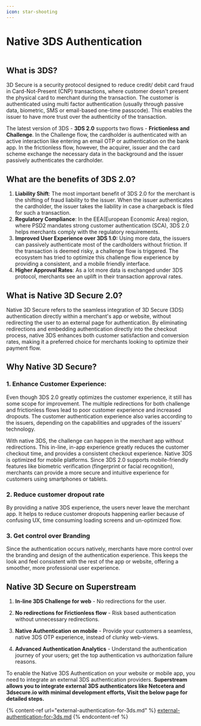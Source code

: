 ```yaml
---
icon: star-shooting
---
```


# Native 3DS Authentication

<figure><img src="../../../.gitbook/assets/Frame 48095845.png" alt=""><figcaption></figcaption></figure>

## What is 3DS?

3D Secure is a security protocol designed to reduce credit/ debit card fraud in Card-Not-Present (CNP) transactions, where customer doesn't present the physical card to merchant during the transaction. The customer is authenticated using multi factor authentication (usually through passive data, biometric, SMS or email-based one-time passcode). This enables the issuer to have more trust over the authenticity of the transaction.

The latest version of 3DS - **3DS 2.0** supports two flows - **Frictionless and Challenge**. In the Challenge flow, the cardholder is authenticated with an active interaction like entering an email OTP or authentication on the bank app. In the frictionless flow, however, the acquirer, issuer and the card scheme exchange the necessary data in the background and the issuer passively authenticates the cardholder.

## What are the benefits of 3DS 2.0?

1. **Liability Shift**: The most important benefit of 3DS 2.0 for the merchant is the shifting of fraud liability to the issuer. When the issuer authenticates the cardholder, the issuer takes the liability in case a chargeback is filed for such a transaction.
2. **Regulatory Compliance**: In the EEA(European Economic Area) region, where PSD2 mandates strong customer authentication (SCA), 3DS 2.0 helps merchants comply with the regulatory requirements.&#x20;
3. **Improved User Experience over 3DS 1.0:** Using more data, the issuers can passively authenticate most of the cardholders without friction. If the transaction is deemed risky, a challenge flow is triggered. The ecosystem has tried to optimize this challenge flow experience by providing a consistent, and a mobile friendly interface.
4. **Higher Approval Rates**: As a lot more data is exchanged under 3DS protocol, merchants see an uplift in their transaction approval rates.

## What is Native 3D Secure 2.0?

Native 3D Secure refers to the seamless integration of 3D Secure (3DS) authentication directly within a merchant's app or website, without redirecting the user to an external page for authentication. By eliminating redirections and embedding authentication directly into the checkout process, native 3DS enhances both customer satisfaction and conversion rates, making it a preferred choice for merchants looking to optimize their payment flow.

## Why Native 3D Secure?

### **1. Enhance Customer Experience**:&#x20;

Even though 3DS 2.0 greatly optimizes the customer experience, it still has some scope for improvement. The multiple redirections for both challenge and frictionless flows lead to poor customer experience and increased dropouts. The customer authentication experience also varies according to the issuers, depending on the capabilities and upgrades of the issuers’ technology.

With native 3DS, the challenge can happen in the merchant app without redirections. This in-line, in-app experience greatly reduces the customer checkout time, and provides a consistent checkout experience. Native 3DS is optimized for mobile platforms. Since 3DS 2.0 supports mobile-friendly features like biometric verification (fingerprint or facial recognition), merchants can provide a more secure and intuitive experience for customers using smartphones or tablets.

### 2. Reduce customer dropout rate

By providing a native 3DS experience, the users never leave the merchant app. It helps to reduce customer dropouts happening earlier because of confusing UX, time consuming loading screens and un-optimized flow.

### 3. Get control over Branding

Since the authentication occurs natively, merchants have more control over the branding and design of the authentication experience. This keeps the look and feel consistent with the rest of the app or website, offering a smoother, more professional user experience.

## Native 3D Secure on Superstream

1. **In-line 3DS Challenge for web** - No redirections for the user.

2. **No redirections for Frictionless flow** - Risk based authentication without unnecessary redirections.

3. **Native Authentication on mobile** - Provide your customers a seamless, native 3DS OTP experience, instead of clunky web-views.

4. **Advanced Authentication Analytics** - Understand the authentication journey of your users; get the top authentication vs authorization failure reasons.

To enable the Native 3DS Authentication on your website or mobile app, you need to integrate an external 3DS authentication providers. **Superstream allows you to integrate external 3DS authenticators like Netcetera and 3dsecure.io with minimal development efforts, Visit the below page for detailed steps.**

{% content-ref url="external-authentication-for-3ds.md" %}
[external-authentication-for-3ds.md](external-authentication-for-3ds.md)
{% endcontent-ref %}
